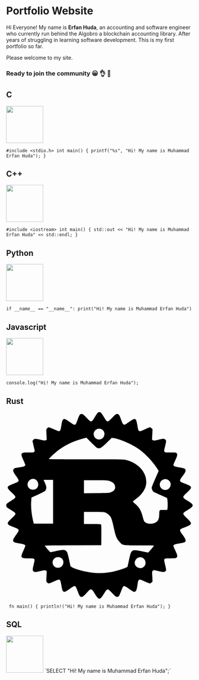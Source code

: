 # Portfolio Website

Hi Everyone!
My name is **Erfan Huda**, an accounting and software engineer who currently run behind the Algobro a blockchain accounting library.
After years of struggling in learning software development. This is my first portfolio so far.

Please welcome to my site.

### Ready to join the community &#128512; &#128076; &#129309;

## C
<img src="https://cdn.jsdelivr.net/gh/devicons/devicon@latest/icons/c/c-original.svg" width="100"/>

`
#include <stdio.h>
int main()
{
  printf("%s", "Hi! My name is Muhammad Erfan Huda");
}
`

## C++
<img src="https://cdn.jsdelivr.net/gh/devicons/devicon@latest/icons/cplusplus/cplusplus-original.svg" width="100"/>

`
#include <iostream>
int main()
{
  std::out << "Hi! My name is Muhammad Erfan Huda" << std::endl;
}
`

## Python
<img src="https://cdn.jsdelivr.net/gh/devicons/devicon@latest/icons/python/python-original.svg" width="100"/>

`
if __name__ == "__name__":
    print("Hi! My name is Muhammad Erfan Huda")
`

## Javascript
<img src="https://cdn.jsdelivr.net/gh/devicons/devicon@latest/icons/javascript/javascript-original.svg" width="100"/>

`console.log("Hi! My name is Muhammad Erfan Huda");`

## Rust
<svg viewBox="0 0 128 128" width="800">
<path d="M62.96.242c-.232.135-1.203 1.528-2.16 3.097-2.4 3.94-2.426 3.942-5.65.55-2.098-2.208-2.605-2.612-3.28-2.607-.44.002-.995.152-1.235.332-.24.18-.916 1.612-1.504 3.183-1.346 3.6-1.41 3.715-2.156 3.86-.46.086-1.343-.407-3.463-1.929-1.565-1.125-3.1-2.045-3.411-2.045-1.291 0-1.655.706-2.27 4.4-.78 4.697-.754 4.681-4.988 2.758-1.71-.776-3.33-1.41-3.603-1.41-.274 0-.792.293-1.15.652-.652.652-.653.655-.475 4.246l.178 3.595-.68.364c-.602.322-1.017.283-3.684-.348-3.48-.822-4.216-.8-4.92.15l-.516.693.692 2.964c.38 1.63.745 3.2.814 3.487.067.287-.05.746-.26 1.02-.348.448-.717.49-3.94.44-5.452-.086-5.761.382-3.51 5.3.718 1.56 1.305 2.98 1.305 3.15 0 .898-.717 1.224-3.794 1.727-1.722.28-3.218.51-3.326.51-.107 0-.43.235-.717.522-.937.936-.671 1.816 1.453 4.814 2.646 3.735 2.642 3.75-1.73 5.421-4.971 1.902-5.072 2.37-1.287 5.96 3.525 3.344 3.53 3.295-.461 5.804C.208 62.8.162 62.846.085 63.876c-.093 1.253-.071 1.275 3.538 3.48 3.57 2.18 3.57 2.246.067 5.56C-.078 76.48.038 77 5.013 78.877c4.347 1.64 4.353 1.66 1.702 5.394-1.502 2.117-1.981 3-1.981 3.653 0 1.223.637 1.535 4.44 2.174 3.206.54 3.92.857 3.92 1.741 0 .182-.588 1.612-1.307 3.177-2.236 4.87-1.981 5.275 3.31 5.275 4.93 0 4.799-.15 3.737 4.294-.8 3.35-.813 3.992-.088 4.715.554.556 1.6.494 4.87-.289 2.499-.596 2.937-.637 3.516-.328l.66.354-.177 3.594c-.178 3.593-.177 3.595.475 4.248.358.36.884.652 1.165.652.282 0 1.903-.63 3.604-1.404 4.22-1.916 4.194-1.932 4.973 2.75.617 3.711.977 4.4 2.294 4.4.327 0 1.83-.88 3.34-1.958 2.654-1.893 3.342-2.19 4.049-1.74.182.115.89 1.67 1.572 3.455 1.003 2.625 1.37 3.31 1.929 3.576 1.062.51 1.72.1 4.218-2.62 3.016-3.286 3.14-3.27 5.602.72 2.72 4.406 3.424 4.396 6.212-.089 2.402-3.864 2.374-3.862 5.621-.47 2.157 2.25 2.616 2.61 3.343 2.61.464 0 1.019-.175 1.23-.388.214-.213.92-1.786 1.568-3.496.649-1.71 1.321-3.2 1.495-3.31.687-.436 1.398-.13 4.048 1.752 1.56 1.108 3.028 1.96 3.377 1.96 1.296 0 1.764-.92 2.302-4.535.46-3.082.554-3.378 1.16-3.685.596-.302.954-.2 3.75 1.07 1.701.77 3.323 1.402 3.604 1.402.282 0 .816-.302 1.184-.672l.672-.67-.184-3.448c-.177-3.29-.16-3.468.364-3.943.54-.488.596-.486 3.615.204 3.656.835 4.338.857 5.025.17.671-.67.664-.818-.254-4.69-1.03-4.346-1.168-4.19 3.78-4.19 3.374 0 3.75-.049 4.18-.523.718-.793.547-1.702-.896-4.779-.729-1.55-1.32-2.96-1.315-3.135.024-.914.743-1.227 4.065-1.767 2.033-.329 3.553-.71 3.829-.96.923-.833.584-1.918-1.523-4.873-2.642-3.703-2.63-3.738 1.599-5.297 5.064-1.866 5.209-2.488 1.419-6.09-3.51-3.335-3.512-3.317.333-5.677 4.648-2.853 4.655-3.496.082-6.335-3.933-2.44-3.93-2.406-.405-5.753 3.78-3.593 3.678-4.063-1.295-5.965-4.388-1.679-4.402-1.72-1.735-5.38 1.588-2.18 1.982-2.903 1.982-3.65 0-1.306-.586-1.598-4.436-2.22-3.216-.52-3.924-.835-3.924-1.75 0-.174.588-1.574 1.307-3.113 1.406-3.013 1.604-4.22.808-4.94-.428-.387-1-.443-4.067-.392-3.208.054-3.618.008-4.063-.439-.486-.488-.48-.557.278-3.725.931-3.88.935-3.975.17-4.694-.777-.73-1.262-.718-4.826.121-2.597.612-3.027.653-3.617.337l-.67-.36.185-3.582.186-3.58-.67-.67c-.369-.37-.891-.67-1.163-.67-.27 0-1.884.64-3.583 1.421-2.838 1.306-3.143 1.393-3.757 1.072-.612-.32-.714-.637-1.237-3.829-.603-3.693-.977-4.412-2.288-4.412-.311 0-1.853.925-3.426 2.055-2.584 1.856-2.93 2.032-3.574 1.807-.533-.186-.843-.59-1.221-1.599-.28-.742-.817-2.172-1.194-3.177-.762-2.028-1.187-2.482-2.328-2.482-.637 0-1.213.458-3.28 2.604-3.25 3.375-3.261 3.374-5.65-.545C66.073 1.78 65.075.382 64.81.24c-.597-.32-1.3-.32-1.85.002m2.96 11.798c2.83 2.014 1.326 6.75-2.144 6.75-3.368 0-5.064-4.057-2.66-6.36 1.358-1.3 3.304-1.459 4.805-.39m-3.558 12.507c1.855.705 2.616.282 6.852-3.8l3.182-3.07 1.347.18c4.225.56 12.627 4.25 17.455 7.666 4.436 3.14 10.332 9.534 12.845 13.93l.537.942-2.38 5.364c-1.31 2.95-2.382 5.673-2.382 6.053 0 .878.576 2.267 1.13 2.726.234.195 2.457 1.265 4.939 2.378l4.51 2.025.178 1.148c.23 1.495.26 5.167.052 6.21l-.163.816h-2.575c-2.987 0-2.756-.267-2.918 3.396-.118 2.656-.76 4.124-2.22 5.075-2.377 1.551-6.304 1.27-7.97-.57-.255-.284-.752-1.705-1.105-3.16-1.03-4.254-2.413-6.64-5.193-8.965-.878-.733-1.595-1.418-1.595-1.522 0-.102.965-.915 2.145-1.803 4.298-3.24 6.77-7.012 7.04-10.747.519-7.126-5.158-13.767-13.602-15.92-2.002-.51-2.857-.526-27.624-.526-14.057 0-25.56-.092-25.56-.204 0-.263 3.125-3.295 4.965-4.816 5.054-4.178 11.618-7.465 18.417-9.22l2.35-.61 3.34 3.387c1.839 1.863 3.64 3.5 4.003 3.637M20.3 46.34c1.539 1.008 2.17 3.54 1.26 5.062-1.405 2.356-4.966 2.455-6.373.178-2.046-3.309 1.895-7.349 5.113-5.24m90.672.13c4.026 2.454.906 8.493-3.404 6.586-2.877-1.273-2.97-5.206-.155-6.64 1.174-.6 2.523-.579 3.56.053M32.163 61.5v15.02h-13.28l-.526-2.285c-1.036-4.5-1.472-9.156-1.211-12.969l.182-2.679 4.565-2.047c2.864-1.283 4.706-2.262 4.943-2.625 1.038-1.584.94-2.715-.518-5.933l-.68-1.502h6.523V61.5M70.39 47.132c2.843.74 4.345 2.245 4.349 4.355.002 1.55-.765 2.52-2.67 3.38-1.348.61-1.562.625-10.063.708l-8.686.084v-8.92h7.782c6.078 0 8.112.086 9.288.393m-2.934 21.554c1.41.392 3.076 1.616 3.93 2.888.898 1.337 1.423 3.076 2.667 8.836 1.05 4.87 1.727 6.46 3.62 8.532 2.345 2.566 1.8 2.466 13.514 2.466 5.61 0 10.198.09 10.198.2 0 .197-3.863 4.764-4.03 4.764-.048 0-2.066-.422-4.484-.939-6.829-1.458-7.075-1.287-8.642 6.032l-1.008 4.702-.91.448c-1.518.75-6.453 2.292-9.01 2.82-4.228.87-8.828 1.162-12.871.821-6.893-.585-16.02-3.259-16.377-4.8-.075-.327-.535-2.443-1.018-4.704-.485-2.26-1.074-4.404-1.31-4.764-1.13-1.724-2.318-1.83-7.547-.674-1.98.44-3.708.796-3.84.796-.248 0-3.923-4.249-3.923-4.535 0-.09 8.728-.194 19.396-.23l19.395-.066.07-6.89c.05-4.865-.018-6.997-.23-7.25-.234-.284-1.485-.358-6.011-.358H53.32v-8.36l6.597.001c3.626.002 7.02.12 7.539.264M37.57 100.02c3.084 1.88 1.605 6.804-2.043 6.8-3.74 0-5.127-4.88-1.94-6.826 1.055-.643 2.908-.63 3.983.026m56.48.206c1.512 1.108 2.015 3.413 1.079 4.95-2.46 4.034-8.612.827-6.557-3.419 1.01-2.085 3.695-2.837 5.478-1.53"></path>
</svg>

`
fn main() {
println!("Hi! My name is Muhammad Erfan Huda");
}`

## SQL
<img src="https://cdn.jsdelivr.net/gh/devicons/devicon@latest/icons/sqldeveloper/sqldeveloper-original.svg" width="100"/>
`SELECT "Hi! My name is Muhammad Erfan Huda";`
